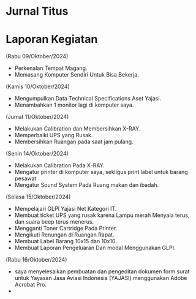 <!DOCTYPE html>
<html>
<head>
    <h1>Jurnal Titus</h1>
</head>
<body>
    <h1>Laporan Kegiatan</h1>

   (Rabu 09/Oktober/2024)
* Perkenalan Tempat Magang.
* Memasang Komputer Sendiri Untuk Bisa Bekerja.

(Kamis 10/Oktober/2024)
* Mengumpulkan Data Technical Specifications Aset Yajasi.
* Menambahkan 1 monitor lagi di komputer saya.

(Jumat 11/Oktober/2024)
* Melakukan Calibration dan Membersihkan X-RAY.
* Memperbaiki UPS yang Rusak.
* Membersihkan Ruangan pada saat jam pulang.

(Senin 14/Oktober/2024)
* Melakukan Calibration Pada X-RAY.
* Mengatur printer di komputer saya, sekligus print label untuk barang pesawat
* Mengatur Sound System Pada Ruang makan dan ibadah.

(Selasa 15/Oktober/2024)
* Mempelajari GLPI Yajasi Net Kategori IT.
* Membuat ticket UPS yang rusak karena Lampu merah Menyala terus, dan suara beep terus menerus.
* Mengganti Toner Cartridge Pada Printer.
* Mengikuti Renungan di Ruangan Rapat.
* Membuat Label Barang 10x15 dan 10x10.
* Membuat Laporan Pengeluaran Dan modal Menggunakan GLPI.

(Rabu 16/Oktober/2024)
* saya menyelesaikan pembuatan dan pengeditan dokumen form surat untuk Yayasan Jasa Aviasi Indonesia (YAJASI) menggunakan Adobe Acrobat Pro.
* 
</body>
</html>
